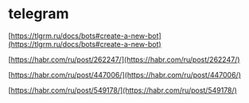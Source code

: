# telegram

[https://tlgrm.ru/docs/bots#create-a-new-bot](https://tlgrm.ru/docs/bots#create-a-new-bot)

[https://habr.com/ru/post/262247/](https://habr.com/ru/post/262247/)

[https://habr.com/ru/post/447006/](https://habr.com/ru/post/447006/)

[https://habr.com/ru/post/549178/](https://habr.com/ru/post/549178/)